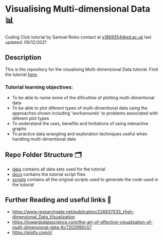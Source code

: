 # Visualising Multi-dimensional Data 📊
Coding Club tutorial by Samuel Roles
contact at s1869354@ed.ac.uk
last updated: 09/12/2021

## Description
This is the repository for the visualising Multi-dimensional Data tutorial. Find the tutorial <a href="https://eddatascienceees.github.io/tutorial-sroles1/" target="_blank">here</a>.
### Tutorial learning objectives: 
- To be able to name some of the dificulties of plotting multi-dimentional data
- To be able to plot diferent types of multi-dimentional data using the approaches shown including 'workarounds' to problems associated with diferent plot types
- To understand the uses, benefits and limitations of using interactive graphs
- To practice data wrangling and exploration techniques useful when handling multi-dimentional data
## Repo Folder Structure 🗂
- <a href="https://github.com/EdDataScienceEES/tutorial-sroles1/blob/8423bfca2056c4b139b0abad05b7775df7fc6b72/data/" target="_blank">data</a> contains all data sets used for the tutorial
- <a href="https://github.com/EdDataScienceEES/tutorial-sroles1/blob/8423bfca2056c4b139b0abad05b7775df7fc6b72/docs/" target="_blank">docs</a> contains the tutorial script files 
- <a href="https://github.com/EdDataScienceEES/tutorial-sroles1/blob/8423bfca2056c4b139b0abad05b7775df7fc6b72/scripts/" target="_blank">scripts</a> contains all the original scripts used to generate the code used in the tutorial
## Further Reading and useful links 📖
- https://www.researchgate.net/publication/226837533_High-dimensional_Data_Visualization
- https://towardsdatascience.com/the-art-of-effective-visualization-of-multi-dimensional-data-6c7202990c57
- https://plotly.com/r/




